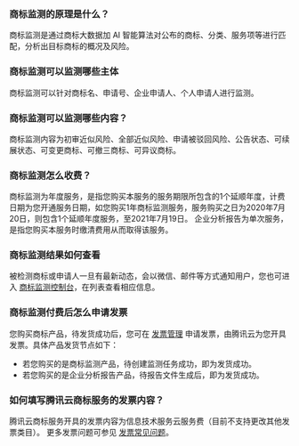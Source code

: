 
### 商标监测的原理是什么？
商标监测是通过商标大数据加 AI 智能算法对公布的商标、分类、服务项等进行匹配，分析出目标商标的概况及风险。

### 商标监测可以监测哪些主体
商标监测可以针对商标名、申请号、企业申请人、个人申请人进行监测。

### 商标监测可以监测哪些内容？
商标监测内容为初审近似风险、全部近似风险、申请被驳回风险、公告状态、可续展状态、可变更商标、可撤三商标、可异议商标。

### 商标监测怎么收费？
商标监测为年度服务，是指您购买本服务的服务期限所包含的1个延顺年度，计费日期为您开通服务日期，如您购买1年商标监测服务，服务购买之日为2020年7月20日，则包含1个延顺年度服务，至2021年7月19日。
企业分析报告为单次服务，是指您购买本服务时缴清费用从而取得该服务。

### 商标监测结果如何查看
被检测商标或申请人一旦有最新动态，会以微信、邮件等方式通知用户，您也可进入 [商标监测控制台](https://console.cloud.tencent.com/tmr/monitor/)，在列表查看相应信息。

### 商标监测付费后怎么申请发票
您购买商标产品，待发货成功后，您可在 [发票管理](https://console.cloud.tencent.com/expense/invoice) 申请发票，由腾讯云为您开具发票。具体产品发货节点如下：
- 若您购买的是商标监测产品，待创建监测任务成功，即为发货成功。
- 若您购买的是企业分析报告产品，待报告文件生成后，即为发货成功。

### 如何填写腾讯云商标服务的发票内容？
腾讯云商标服务开具的发票内容为信息技术服务云服务费（目前不支持更改其他发票类目）。
更多发票问题可参见 [发票常见问题](https://cloud.tencent.com/document/product/555/7718)。
